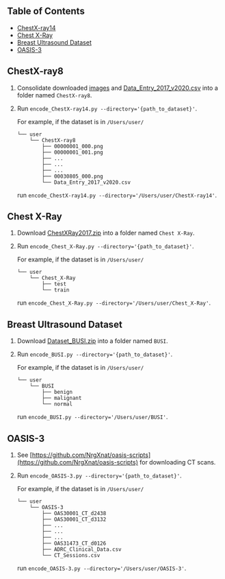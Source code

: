 ## Table of Contents

- [ChestX-ray14](#chestx-ray14)
- [Chest X-Ray](#chest-x-ray)
- [Breast Ultrasound Dataset](#breast-ultrasound-dataset)
- [OASIS-3](#oasis-3)

## ChestX-ray8

1. Consolidate downloaded [images](https://nihcc.app.box.com/v/ChestXray-NIHCC) and [Data_Entry_2017_v2020.csv](https://nihcc.app.box.com/v/ChestXray-NIHCC) into a folder named `ChestX-ray8`.
2. Run `encode_ChestX-ray14.py --directory='{path_to_dataset}'`.

   For example, if the dataset is in `/Users/user/`

   ```
   └── user
       └── ChestX-ray8
           ├── 00000001_000.png
           ├── 00000001_001.png
           ├── ...
           ├── ...
           ├── ...
           ├── 00030805_000.png
           └── Data_Entry_2017_v2020.csv
   ```

   run `encode_ChestX-ray14.py --directory='/Users/user/ChestX-ray14'`.
   
## Chest X-Ray

1. Download [ChestXRay2017.zip](https://data.mendeley.com/datasets/rscbjbr9sj/2) into a folder named `Chest X-Ray`.
2. Run `encode_Chest_X-Ray.py --directory='{path_to_dataset}'`.

   For example, if the dataset is in `/Users/user/`

   ```
   └── user
       └── Chest_X-Ray
           ├── test
           └── train
   ```

   run `encode_Chest_X-Ray.py --directory='/Users/user/Chest_X-Ray'`.

## Breast Ultrasound Dataset

1. Download [Dataset_BUSI.zip](https://scholar.cu.edu.eg/?q=afahmy/pages/dataset) into a folder named `BUSI`.
2. Run `encode_BUSI.py --directory='{path_to_dataset}'`.

   For example, if the dataset is in `/Users/user/`

   ```
   └── user
       └── BUSI
           ├── benign
           ├── malignant
           └── normal
   ```

   run `encode_BUSI.py --directory='/Users/user/BUSI'`.   

## OASIS-3

1. See [https://github.com/NrgXnat/oasis-scripts](https://github.com/NrgXnat/oasis-scripts) for downloading CT scans.
2. Run `encode_OASIS-3.py --directory='{path_to_dataset}'`.

   For example, if the dataset is in `/Users/user/`

   ```
   └── user
       └── OASIS-3
           ├── OAS30001_CT_d2438
           ├── OAS30001_CT_d3132
           ├── ...
           ├── ...
           ├── ...
           ├── OAS31473_CT_d0126
           ├── ADRC_Clinical_Data.csv
           └── CT_Sessions.csv
   ```

   run `encode_OASIS-3.py --directory='/Users/user/OASIS-3'`.   
